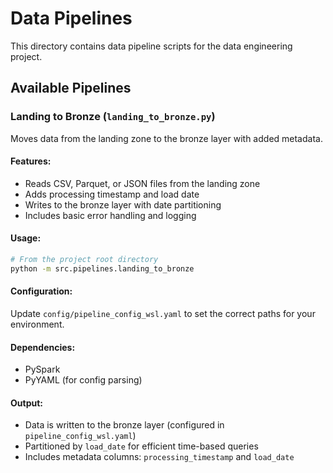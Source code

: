 # Data Pipelines

This directory contains data pipeline scripts for the data engineering project.

## Available Pipelines

### Landing to Bronze (`landing_to_bronze.py`)

Moves data from the landing zone to the bronze layer with added metadata.

#### Features:
- Reads CSV, Parquet, or JSON files from the landing zone
- Adds processing timestamp and load date
- Writes to the bronze layer with date partitioning
- Includes basic error handling and logging

#### Usage:
```bash
# From the project root directory
python -m src.pipelines.landing_to_bronze
```

#### Configuration:
Update `config/pipeline_config_wsl.yaml` to set the correct paths for your environment.

#### Dependencies:
- PySpark
- PyYAML (for config parsing)

#### Output:
- Data is written to the bronze layer (configured in `pipeline_config_wsl.yaml`)
- Partitioned by `load_date` for efficient time-based queries
- Includes metadata columns: `processing_timestamp` and `load_date`
